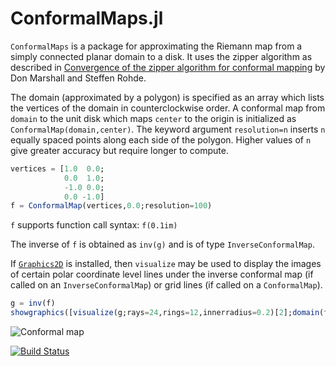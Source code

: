 # ConformalMaps.jl

`ConformalMaps` is a package for approximating the Riemann map from a
simply connected planar domain to a disk. It uses the zipper algorithm as
described in
[Convergence of the zipper algorithm for conformal mapping](http://arxiv.org/abs/math/0605532)
by Don Marshall and Steffen Rohde.

The domain (approximated by a polygon) is specified as an array which lists
the vertices of the domain in counterclockwise order. A conformal
map from `domain` to the unit disk which maps `center` to the origin
is initialized as `ConformalMap(domain,center)`. The keyword argument
`resolution=n` inserts `n` equally spaced points along each side of
the polygon. Higher values of `n` give greater accuracy but require
longer to compute. 

```julia
vertices = [1.0  0.0;
	        0.0  1.0;
			-1.0 0.0;
			0.0 -1.0]
f = ConformalMap(vertices,0.0;resolution=100)
```

`f` supports function call syntax: `f(0.1im)`

The inverse of `f` is obtained as `inv(g)` and is of type
`InverseConformalMap`. 

If [`Graphics2D`](https://github.com/sswatson/Graphics2D.jl) is installed,
then `visualize` may be used to display the images of certain polar
coordinate level lines under the inverse conformal map (if called on
an `InverseConformalMap`) or grid lines (if called on a `ConformalMap`). 

```julia
g = inv(f)
showgraphics([visualize(g;rays=24,rings=12,innerradius=0.2)[2];domain(f)])
```

![Conformal map](https://github.com/sswatson/ConformalMaps.jl/blob/master/images/square.png)

[![Build Status](https://travis-ci.org/sswatson/ConformalMaps.jl.svg?branch=master)](https://travis-ci.org/sswatson/ConformalMaps.jl)
